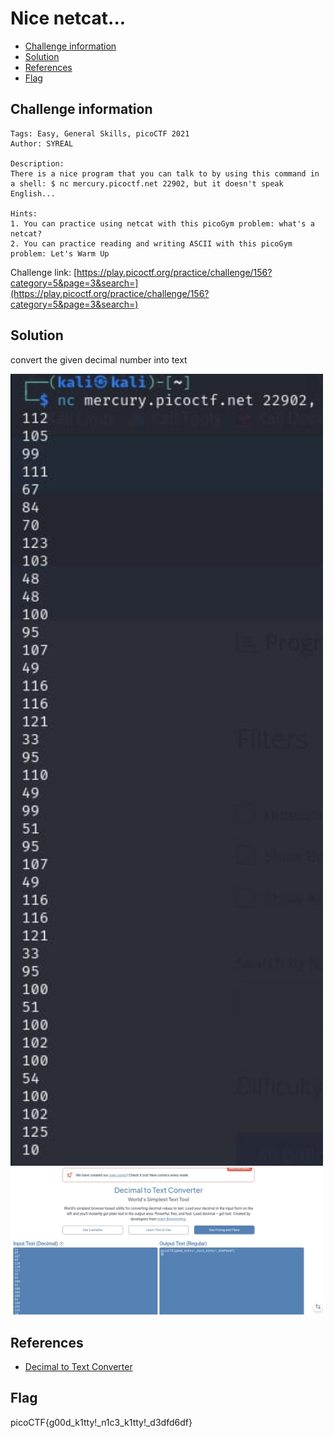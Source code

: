 # Nice netcat...

- [Challenge information](#challenge-information)
- [Solution](#solution)
- [References](#references)
- [Flag](#flag)

## Challenge information
```
Tags: Easy, General Skills, picoCTF 2021
Author: SYREAL

Description:
There is a nice program that you can talk to by using this command in a shell: $ nc mercury.picoctf.net 22902, but it doesn't speak English...

Hints:
1. You can practice using netcat with this picoGym problem: what's a netcat?
2. You can practice reading and writing ASCII with this picoGym problem: Let's Warm Up
```

Challenge link: [https://play.picoctf.org/practice/challenge/156?category=5&page=3&search=](https://play.picoctf.org/practice/challenge/156?category=5&page=3&search=)

## Solution

convert the given decimal number into text

<img src="nice_netcat1.jpg" width="500" />

<img src="nice_netcat2.jpg" width="500" />

## References

- [Decimal to Text Converter](https://onlinetexttools.com/convert-decimal-to-text)

## Flag

picoCTF{g00d_k1tty!_n1c3_k1tty!_d3dfd6df}